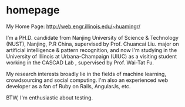homepage
========

My Home Page: http://web.engr.illinois.edu/~huamingr/

I’m a PH.D. candidate from Nanjing University of Science & Technology
(NUST), Nanjing, P.R China, supervised by Prof. Chuancai Liu. major on
artificial intelligence & pattern recognition, and now I'm studying in
the University of Illinois at Urbana-Champaign (UIUC) as a visiting
student working in the CASCAD Lab , supervised by Prof. Wai-Tat Fu.

My research interests broadly lie in the fields of machine learning,
crowdsourcing and social computing. I'm also an experienced web
developer as a fan of Ruby on Rails, AngularJs, etc.

BTW, I'm enthusiastic about testing.
